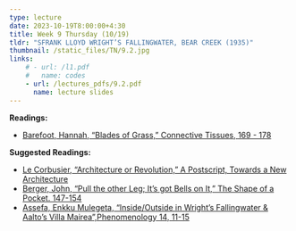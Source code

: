 ```yaml
---
type: lecture
date: 2023-10-19T8:00:00+4:30
title: Week 9 Thursday (10/19)
tldr: "SFRANK LLOYD WRIGHT’S FALLINGWATER, BEAR CREEK (1935)"
thumbnail: /static_files/TN/9.2.jpg
links: 
    # - url: /l1.pdf
    #   name: codes
    - url: /lectures_pdfs/9.2.pdf
      name: lecture slides
---
```

**Readings:**
- [Barefoot, Hannah, “Blades of Grass,” Connective Tissues, 169 - 178](/readings_pdfs/week2/TH/r1.pdf)

**Suggested Readings:**
- [Le Corbusier, “Architecture or Revolution,” A Postscript, Towards a New Architecture](/readings_pdfs/week2/TH/r2.pdf)
- [Berger, John, “Pull the other Leg; It’s got Bells on It,” The Shape of a Pocket. 147-154](/readings_pdfs/week2/TH/r3.pdf)
- [Assefa, Enkku Mulegeta, “Inside/Outside in Wright’s Fallingwater & Aalto’s Villa Mairea”,Phenomenology 14, 11-15](/readings_pdfs/week2/TH/r4.pdf)


